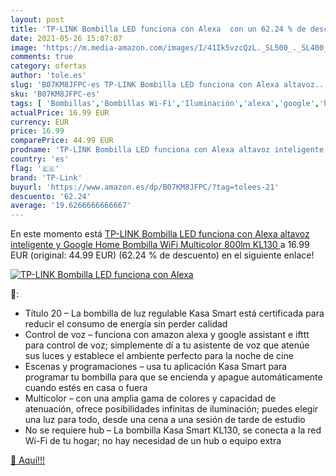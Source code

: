 ```yaml
---
layout: post
title: 'TP-LINK Bombilla LED funciona con Alexa  con un 62.24 % de descuento'
date: 2021-05-26 15:07:07
image: 'https://m.media-amazon.com/images/I/41Ik5vzcQzL._SL500_._SL400_.jpg'
comments: true
category: ofertas
author: 'tole.es'
slug: 'B07KM8JFPC-es TP-LINK Bombilla LED funciona con Alexa altavoz...'
sku: 'B07KM8JFPC-es'
tags: [ 'Bombillas','Bombillas Wi-Fi','Iluminación','alexa','google','home','tp-link', ]
actualPrice: 16.99 EUR
currency: EUR
price: 16.99
comparePrice: 44.99 EUR
prodname: 'TP-LINK Bombilla LED funciona con Alexa altavoz inteligente y Google Home  Bombilla WiFi Multicolor 800lm  KL130 '
country: 'es'
flag: '🇪🇸'
brand: 'TP-Link'
buyurl: 'https://www.amazon.es/dp/B07KM8JFPC/?tag=tolees-21'
descuento: '62.24'
average: '19.6266666666667'
---
```


En este momento está [TP-LINK Bombilla LED funciona con Alexa altavoz inteligente y Google Home  Bombilla WiFi Multicolor 800lm  KL130 ](https://www.amazon.es/dp/B07KM8JFPC/?tag=tolees-21) a 16.99 EUR (original: 44.99 EUR) (62.24 %  de descuento) en el siguiente enlace!

[![TP-LINK Bombilla LED funciona con Alexa ](https://m.media-amazon.com/images/I/41Ik5vzcQzL._SL500_._SL400_.jpg)](https://www.amazon.es/dp/B07KM8JFPC/?tag=tolees-21)

🔎:

- Título 20 – La bombilla de luz regulable Kasa Smart está certificada para reducir el consumo de energía sin perder calidad
- Control de voz – funciona con amazon alexa y google assistant e ifttt para control de voz; simplemente dí a tu asistente de voz que atenúe sus luces y establece el ambiente perfecto para la noche de cine
- Escenas y programaciones – usa tu aplicación Kasa Smart para programar tu bombilla para que se encienda y apague automáticamente cuando estés en casa o fuera
- Multicolor – con una amplia gama de colores y capacidad de atenuación, ofrece posibilidades infinitas de iluminación; puedes elegir una luz para todo, desde una cena a una sesión de tarde de estudio
- No se requiere hub – La bombilla Kasa Smart KL130, se conecta a la red Wi-Fi de tu hogar; no hay necesidad de un hub o equipo extra

[🛒 Aquí!!!](https://www.amazon.es/dp/B07KM8JFPC/?tag=tolees-21)
